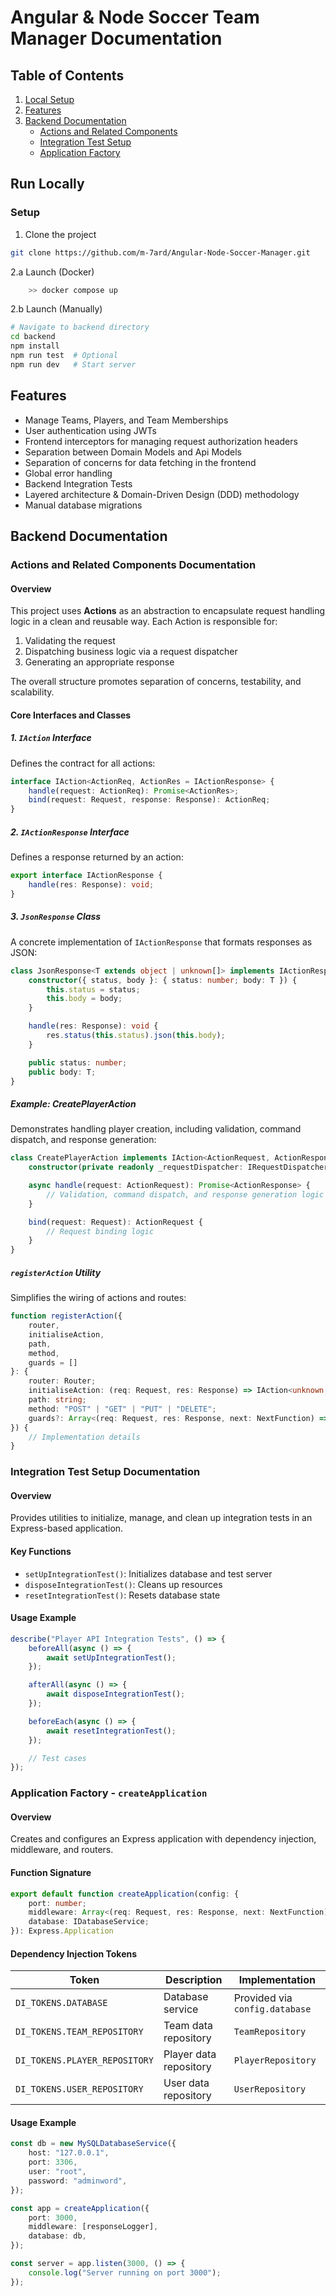 # Angular & Node Soccer Team Manager Documentation

## Table of Contents
1. [Local Setup](#run-locally)
2. [Features](#features)
3. [Backend Documentation](#backend-documentation)
    - [Actions and Related Components](#actions-and-related-components-documentation)
    - [Integration Test Setup](#integration-test-setup-documentation)
    - [Application Factory](#application-factory---createapplication)

## Run Locally

### Setup

1. Clone the project
```bash
git clone https://github.com/m-7ard/Angular-Node-Soccer-Manager.git
```

2.a Launch (Docker)
```bash
    >> docker compose up
```

2.b Launch (Manually)
```bash
# Navigate to backend directory
cd backend
npm install
npm run test  # Optional
npm run dev   # Start server
```


## Features

- Manage Teams, Players, and Team Memberships
- User authentication using JWTs
- Frontend interceptors for managing request authorization headers
- Separation between Domain Models and Api Models
- Separation of concerns for data fetching in the frontend
- Global error handling
- Backend Integration Tests
- Layered architecture & Domain-Driven Design (DDD) methodology
- Manual database migrations

## Backend Documentation

### Actions and Related Components Documentation

#### Overview

This project uses **Actions** as an abstraction to encapsulate request handling logic in a clean and reusable way. Each Action is responsible for:

1. Validating the request
2. Dispatching business logic via a request dispatcher
3. Generating an appropriate response

The overall structure promotes separation of concerns, testability, and scalability.

#### Core Interfaces and Classes

##### 1. `IAction` Interface

Defines the contract for all actions:

```typescript
interface IAction<ActionReq, ActionRes = IActionResponse> {
    handle(request: ActionReq): Promise<ActionRes>;
    bind(request: Request, response: Response): ActionReq;
}
```

##### 2. `IActionResponse` Interface

Defines a response returned by an action:

```typescript
export interface IActionResponse {
    handle(res: Response): void;
}
```

##### 3. `JsonResponse` Class

A concrete implementation of `IActionResponse` that formats responses as JSON:

```typescript
class JsonResponse<T extends object | unknown[]> implements IActionResponse {
    constructor({ status, body }: { status: number; body: T }) {
        this.status = status;
        this.body = body;
    }

    handle(res: Response): void {
        res.status(this.status).json(this.body);
    }

    public status: number;
    public body: T;
}
```

##### Example: CreatePlayerAction

Demonstrates handling player creation, including validation, command dispatch, and response generation:

```typescript
class CreatePlayerAction implements IAction<ActionRequest, ActionResponse> {
    constructor(private readonly _requestDispatcher: IRequestDispatcher) {}

    async handle(request: ActionRequest): Promise<ActionResponse> {
        // Validation, command dispatch, and response generation logic
    }

    bind(request: Request): ActionRequest {
        // Request binding logic
    }
}
```

##### `registerAction` Utility

Simplifies the wiring of actions and routes:

```typescript
function registerAction({
    router,
    initialiseAction,
    path,
    method,
    guards = []
}: {
    router: Router;
    initialiseAction: (req: Request, res: Response) => IAction<unknown, IActionResponse>;
    path: string;
    method: "POST" | "GET" | "PUT" | "DELETE";
    guards?: Array<(req: Request, res: Response, next: NextFunction) => void | Promise<void>>;
}) {
    // Implementation details
}
```

### Integration Test Setup Documentation

#### Overview

Provides utilities to initialize, manage, and clean up integration tests in an Express-based application.

#### Key Functions

- `setUpIntegrationTest()`: Initializes database and test server
- `disposeIntegrationTest()`: Cleans up resources
- `resetIntegrationTest()`: Resets database state

#### Usage Example

```typescript
describe("Player API Integration Tests", () => {
    beforeAll(async () => {
        await setUpIntegrationTest();
    });

    afterAll(async () => {
        await disposeIntegrationTest();
    });

    beforeEach(async () => {
        await resetIntegrationTest();
    });

    // Test cases
});
```

### Application Factory - `createApplication`

#### Overview

Creates and configures an Express application with dependency injection, middleware, and routers.

#### Function Signature

```typescript
export default function createApplication(config: {
    port: number;
    middleware: Array<(req: Request, res: Response, next: NextFunction) => void>;
    database: IDatabaseService;
}): Express.Application
```

#### Dependency Injection Tokens

| Token | Description | Implementation |
|-------|-------------|-----------------|
| `DI_TOKENS.DATABASE` | Database service | Provided via `config.database` |
| `DI_TOKENS.TEAM_REPOSITORY` | Team data repository | `TeamRepository` |
| `DI_TOKENS.PLAYER_REPOSITORY` | Player data repository | `PlayerRepository` |
| `DI_TOKENS.USER_REPOSITORY` | User data repository | `UserRepository` |

#### Usage Example

```typescript
const db = new MySQLDatabaseService({
    host: "127.0.0.1",
    port: 3306,
    user: "root",
    password: "adminword",
});

const app = createApplication({
    port: 3000,
    middleware: [responseLogger],
    database: db,
});

const server = app.listen(3000, () => {
    console.log("Server running on port 3000");
});
```